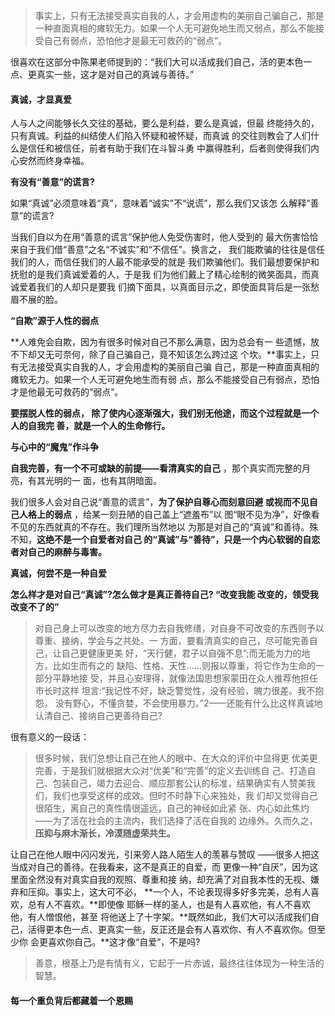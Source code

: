 > 事实上，只有无法接受真实自我的人，才会用虚构的美丽自己骗自己，那是一种直面真相的瘫软无力。如果一个人无可避免地生而又弱点，那么不能接受自己有弱点，恐怕他才是最无可救药的“弱点”。

很喜欢在这部分中陈果老师提到的：“我们大可以活成我们自己，活的更本色一点、更真实一些，这才是对自己的真诚与善待。”

#### 真诚，才显真爱

人与人之间能够长久交往的基础，要么是利益，要么是真诚，但最 终能持久的，只有真诚。利益的纠结使人们陷入怀疑和被怀疑，而真诚 的交往则教会了人们什么是信任和被信任，前者有助于我们在斗智斗勇 中赢得胜利，后者则使得我们内心安然而终身幸福。

**有没有“善意”的谎言?**

如果“真诚”必须意味着“真”，意味着“诚实”不“说谎”，那么我们又该怎 么解释“善意”的谎言?

当我们自以为在用“善意的谎言”保护他人免受伤害时，他人受到的 最大伤害恰恰来自于我们借“善意”之名“不诚实”和“不信任”。换言之， 我们能欺骗的往往是信任我们的人，而信任我们的人最不能承受的就是 我们欺骗他们。我们最想要保护和抚慰的是我们真诚爱着的人，于是我 们为他们戴上了精心绘制的微笑面具，而真诚爱着我们的人却只是要我 们摘下面具，以真面目示之，即使面具背后是一张愁眉不展的脸。

**“自欺”源于人性的弱点**

**人难免会自欺，因为有很多时候对自己不那么满意，因为总会有一 些遗憾，放不下却又无可奈何，除了自己骗自己，竟不知该怎么跨过这 个坎。**事实上，只有无法接受真实自我的人，才会用虚构的美丽自己骗 自己，那是一种直面真相的瘫软无力。如果一个人无可避免地生而有弱 点，那么不能接受自己有弱点，恐怕才是他最无可救药的“弱点”。

**要摆脱人性的弱点， 除了使内心逐渐强大，我们别无他途，而这个过程就是一个人的自我完 善，就是一个人的生命修行。**

**与心中的“魔鬼”作斗争**

**自我完善，有一个不可或缺的前提——看清真实的自己** ，那个真实而完整的月亮，有其光明的一 面，也有其阴暗面。

我们很多人会对自己说“善意的谎言”，**为了保护自尊心而刻意回避 或视而不见自己人格上的弱点** ，给某一刻丑陋的自己盖上“遮羞布”以 图“眼不见为净”，好像看不见的东西就真的不存在。我们理所当然地以 为那是对自己的“真诚”和善待。殊不知，**这绝不是一个自爱者对自己 的“真诚”与“善待”，只是一个内心软弱的自恋者对自己的麻醉与毒害。**

**真诚，何尝不是一种自爱**

**怎么样才是对自己“真诚”?怎么做才是真正善待自己? “改变我能 改变的，领受我改变不了的”**

> 对自己身上可以改变的地方尽力去自我修缮，对自身不可改变的东西则予以尊重、接纳，学会与之共处。一 方面，要看清真实的自己，尽可能完善自己，让自己更健康更美 好，“天行健，君子以自强不息”;而无能为力的地方，比如生而有之的 缺陷、性格、天性......则报以尊重，将它作为生命的一部分平静地接 受，并且心安理得，就像法国思想家蒙田在众人推荐他担任市长时这样 坦言:“我记性不好，缺乏警觉性，没有经验，魄力很差。我不抱怨， 没有野心，不懂贪婪，不会使用暴力。”2——还能有什么比这样真诚地 认清自己、接纳自己更善待自己?

很有意义的一段话：

> 很多时候，我们总想让自己在他人的眼中、在大众的评价中显得更 优美更完善，于是我们就根据大众对“优美”和“完善”的定义去训练自 己、打造自己、包装自己，竭力去迎合、顺应那套公认的标准，结果确实有人赞美我们，我们也享受这样的成效。但时不时静下心来独处，我 们却又觉得自己很陌生，离自己的真性情很遥远，自己的神经如此紧 张、内心如此焦灼——为了活在社会的主流内，我们选择了活在自我的 边缘外。久而久之，**压抑与麻木渐长，冷漠随虚荣共生。**

让自己在他人眼中闪闪发光，引来旁人路人陌生人的羡慕与赞叹 ——很多人把这当成对自己的善待。在我看来，这不是真正的自爱，而 更像一种“自厌”，因为这里面全然没有对真实自我的观照、尊重和接 纳，却充满了对自我本性的无视、嫌弃和压抑。事实上，这大可不必， **一个人，不论表现得多好多完美，总有人喜欢，总有人不喜欢。**即使像 耶稣一样的圣人，也是有人喜欢他，有人不喜欢他，有人憎恨他，甚至 将他送上了十字架。**既然如此，我们大可以活成我们自己，活得更本色一点、更真实一些，反正还是会有人喜欢你、有人不喜欢你。但至少你 会更喜欢你自己。**这才像“自爱”，不是吗?

> 善意，根基上乃是有情有义，它起于一片赤诚，最终往往体现为一种生活的智慧。



#### 每一个重负背后都藏着一个恩赐

